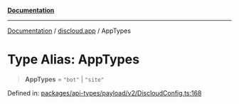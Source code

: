 [**Documentation**](../../README.md)

***

[Documentation](../../packages.md) / [discloud.app](../README.md) / AppTypes

# Type Alias: AppTypes

> **AppTypes** = `"bot"` \| `"site"`

Defined in: [packages/api-types/payload/v2/DiscloudConfig.ts:168](https://github.com/discloud/discloud.app/blob/5b4e3fe9c701f0b4f5ffa4246f463403d1e47fa1/packages/api-types/payload/v2/DiscloudConfig.ts#L168)
